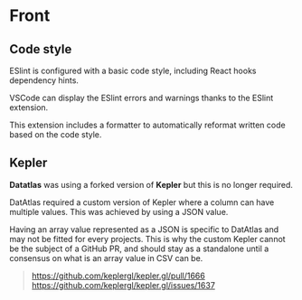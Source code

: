 # Front

## Code style

ESlint is configured with a basic code style, including React hooks dependency hints.

VSCode can display the ESlint errors and warnings thanks to the ESlint extension.

This extension includes a formatter to automatically reformat written code based on the code style.

## Kepler

__Datatlas__ was using a forked version of __Kepler__ but this is no longer required.

DatAtlas required a custom version of Kepler where a column can have multiple values. This was achieved by using a JSON value.

Having an array value represented as a JSON is specific to DatAtlas and may not be fitted for every projects. 
This is why the custom Kepler cannot be the subject of a GitHub PR, and should stay as a standalone until a consensus on what is an array value in CSV can be.
> https://github.com/keplergl/kepler.gl/pull/1666
> https://github.com/keplergl/kepler.gl/issues/1637
